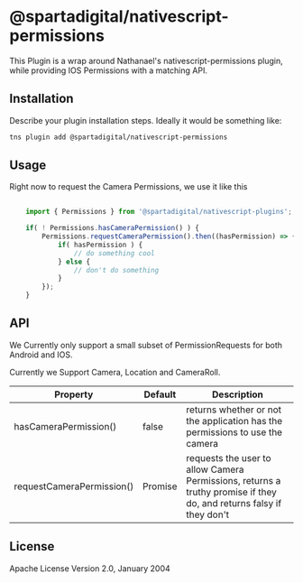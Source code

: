 # @spartadigital/nativescript-permissions

This Plugin is a wrap around Nathanael's nativescript-permissions plugin, while providing IOS Permissions with a matching API.

## Installation

Describe your plugin installation steps. Ideally it would be something like:

```bash
tns plugin add @spartadigital/nativescript-permissions
```

## Usage 

Right now to request the Camera Permissions, we use it like this
	
```javascript
    
    import { Permissions } from '@spartadigital/nativescript-plugins';

    if( ! Permissions.hasCameraPermission() ) {
        Permissions.requestCameraPermission().then((hasPermission) => {
            if( hasPermission ) {
                // do something cool
            } else {
                // don't do something
            }
        });
    }

```

## API

We Currently only support a small subset of PermissionRequests for both Android and IOS. 

Currently we Support Camera, Location and CameraRoll. 

| Property | Default | Description |
| --- | --- | --- |
| hasCameraPermission() | false | returns whether or not the application has the permissions to use the camera |
| requestCameraPermission() | Promise<boolean> | requests the user to allow Camera Permissions, returns a truthy promise if they do, and returns falsy if they don't |
    
## License

Apache License Version 2.0, January 2004
